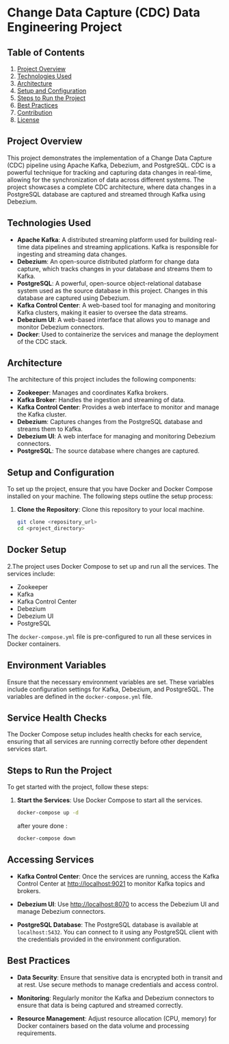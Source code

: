 # Change Data Capture (CDC) Data Engineering Project

## Table of Contents

1. [Project Overview](#project-overview)
2. [Technologies Used](#technologies-used)
3. [Architecture](#architecture)
4. [Setup and Configuration](#setup-and-configuration)
5. [Steps to Run the Project](#steps-to-run-the-project)
6. [Best Practices](#best-practices)
7. [Contribution](#contribution)
8. [License](#license)

## Project Overview

This project demonstrates the implementation of a Change Data Capture (CDC) pipeline using Apache Kafka, Debezium, and PostgreSQL. CDC is a powerful technique for tracking and capturing data changes in real-time, allowing for the synchronization of data across different systems. The project showcases a complete CDC architecture, where data changes in a PostgreSQL database are captured and streamed through Kafka using Debezium.

## Technologies Used

- **Apache Kafka**: A distributed streaming platform used for building real-time data pipelines and streaming applications. Kafka is responsible for ingesting and streaming data changes.
- **Debezium**: An open-source distributed platform for change data capture, which tracks changes in your database and streams them to Kafka.
- **PostgreSQL**: A powerful, open-source object-relational database system used as the source database in this project. Changes in this database are captured using Debezium.
- **Kafka Control Center**: A web-based tool for managing and monitoring Kafka clusters, making it easier to oversee the data streams.
- **Debezium UI**: A web-based interface that allows you to manage and monitor Debezium connectors.
- **Docker**: Used to containerize the services and manage the deployment of the CDC stack.

## Architecture

The architecture of this project includes the following components:

- **Zookeeper**: Manages and coordinates Kafka brokers.
- **Kafka Broker**: Handles the ingestion and streaming of data.
- **Kafka Control Center**: Provides a web interface to monitor and manage the Kafka cluster.
- **Debezium**: Captures changes from the PostgreSQL database and streams them to Kafka.
- **Debezium UI**: A web interface for managing and monitoring Debezium connectors.
- **PostgreSQL**: The source database where changes are captured.

## Setup and Configuration

To set up the project, ensure that you have Docker and Docker Compose installed on your machine. The following steps outline the setup process:

1. **Clone the Repository**: Clone this repository to your local machine.

   ```bash
   git clone <repository_url>
   cd <project_directory>

## Docker Setup

2.The project uses Docker Compose to set up and run all the services. The services include:

- Zookeeper
- Kafka
- Kafka Control Center
- Debezium
- Debezium UI
- PostgreSQL

The `docker-compose.yml` file is pre-configured to run all these services in Docker containers.

## Environment Variables

Ensure that the necessary environment variables are set. These variables include configuration settings for Kafka, Debezium, and PostgreSQL. The variables are defined in the `docker-compose.yml` file.

## Service Health Checks

The Docker Compose setup includes health checks for each service, ensuring that all services are running correctly before other dependent services start.

## Steps to Run the Project

To get started with the project, follow these steps:

1. **Start the Services**: Use Docker Compose to start all the services.

   ```bash
   docker-compose up -d
   ```

   after youre done :
   ```bash
   docker-compose down
   ```
## Accessing Services

- **Kafka Control Center**: Once the services are running, access the Kafka Control Center at [http://localhost:9021](http://localhost:9021) to monitor Kafka topics and brokers.
  
- **Debezium UI**: Use [http://localhost:8070](http://localhost:8070) to access the Debezium UI and manage Debezium connectors.

- **PostgreSQL Database**: The PostgreSQL database is available at `localhost:5432`. You can connect to it using any PostgreSQL client with the credentials provided in the environment configuration.

## Best Practices

- **Data Security**: Ensure that sensitive data is encrypted both in transit and at rest. Use secure methods to manage credentials and access control.
  
- **Monitoring**: Regularly monitor the Kafka and Debezium connectors to ensure that data is being captured and streamed correctly.
  
- **Resource Management**: Adjust resource allocation (CPU, memory) for Docker containers based on the data volume and processing requirements.
